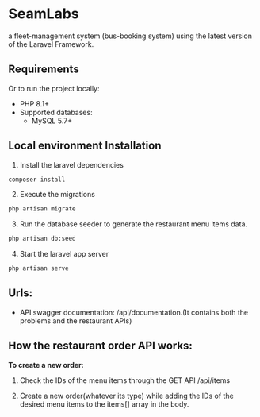 # SeamLabs #
a fleet-management system (bus-booking system) using the latest version of the Laravel Framework.

## Requirements ##


Or to run the project locally:
- PHP 8.1+
- Supported databases:
  - MySQL 5.7+


## Local environment Installation ##

1. Install the laravel dependencies
```bash
composer install
```
2. Execute the migrations
```bash
php artisan migrate
```
3. Run the database seeder to generate the restaurant menu items data.
```bash
php artisan db:seed
```
4. Start the laravel app server
```bash
php artisan serve
```

## Urls:

- API swagger documentation: /api/documentation.(It contains both the problems and the restaurant APIs)

## How the restaurant order API works:

__To create a new order:__
1. Check the IDs of the menu items through the GET API /api/items

2. Create a new order(whatever its type) while adding the IDs of the desired menu items to the items[] array in the body.
